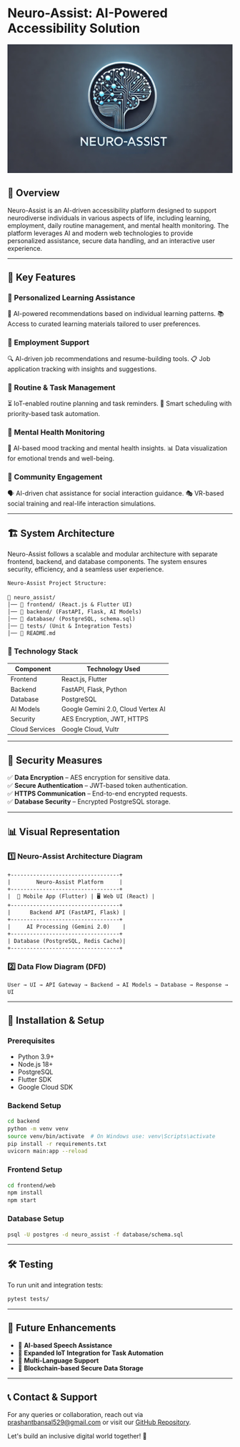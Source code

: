 # Neuro-Assist: AI-Powered Accessibility Solution
![Neuro-Assist Logo](docs/neuro_assist_logo.png)

## 📌 Overview
Neuro-Assist is an AI-driven accessibility platform designed to support neurodiverse individuals in various aspects of life, including learning, employment, daily routine management, and mental health monitoring. The platform leverages AI and modern web technologies to provide personalized assistance, secure data handling, and an interactive user experience.

---

## 🎯 Key Features

### 🔹 Personalized Learning Assistance  
🧠 AI-powered recommendations based on individual learning patterns.
📚 Access to curated learning materials tailored to user preferences.

### 🔹 Employment Support  
🔍 AI-driven job recommendations and resume-building tools.
📋 Job application tracking with insights and suggestions.

### 🔹 Routine & Task Management  
⏳ IoT-enabled routine planning and task reminders.
📅 Smart scheduling with priority-based task automation.

### 🔹 Mental Health Monitoring  
💙 AI-based mood tracking and mental health insights.
📊 Data visualization for emotional trends and well-being.

### 🔹 Community Engagement  
🗣️ AI-driven chat assistance for social interaction guidance.
🎭 VR-based social training and real-life interaction simulations.

---

## 🏗️ System Architecture

Neuro-Assist follows a scalable and modular architecture with separate frontend, backend, and database components. The system ensures security, efficiency, and a seamless user experience.

```
Neuro-Assist Project Structure:

📂 neuro_assist/
│── 📂 frontend/ (React.js & Flutter UI)
│── 📂 backend/ (FastAPI, Flask, AI Models)
│── 📂 database/ (PostgreSQL, schema.sql)
│── 📂 tests/ (Unit & Integration Tests)
│── 📜 README.md
```

### 🚀 Technology Stack
| Component        | Technology Used      |
|-----------------|---------------------|
| Frontend        | React.js, Flutter   |
| Backend         | FastAPI, Flask, Python |
| Database        | PostgreSQL          |
| AI Models       | Google Gemini 2.0, Cloud Vertex AI |
| Security        | AES Encryption, JWT, HTTPS |
| Cloud Services  | Google Cloud, Vultr |

---

## 🔐 Security Measures
✅ **Data Encryption** – AES encryption for sensitive data.  
✅ **Secure Authentication** – JWT-based token authentication.  
✅ **HTTPS Communication** – End-to-end encrypted requests.  
✅ **Database Security** – Encrypted PostgreSQL storage.  

---

## 📊 Visual Representation

### **1️⃣ Neuro-Assist Architecture Diagram**
```plaintext
+----------------------------------+
|        Neuro-Assist Platform     |
+----------------------------------+
|  📱 Mobile App (Flutter) | 🖥️ Web UI (React) |
+----------------------------------+
|      Backend API (FastAPI, Flask) |
+----------------------------------+
|     AI Processing (Gemini 2.0)    |
+----------------------------------+
| Database (PostgreSQL, Redis Cache)|
+----------------------------------+
```

### **2️⃣ Data Flow Diagram (DFD)**
```plaintext
User → UI → API Gateway → Backend → AI Models → Database → Response → UI
```

---

## 🚀 Installation & Setup

### **Prerequisites**
- Python 3.9+
- Node.js 18+
- PostgreSQL
- Flutter SDK
- Google Cloud SDK

### **Backend Setup**
```sh
cd backend
python -m venv venv
source venv/bin/activate  # On Windows use: venv\Scripts\activate
pip install -r requirements.txt
uvicorn main:app --reload
```

### **Frontend Setup**
```sh
cd frontend/web
npm install
npm start
```

### **Database Setup**
```sh
psql -U postgres -d neuro_assist -f database/schema.sql
```

---

## 🛠️ Testing

To run unit and integration tests:
```sh
pytest tests/
```

---

## 🎯 Future Enhancements
- 📌 **AI-based Speech Assistance**
- 📌 **Expanded IoT Integration for Task Automation**
- 📌 **Multi-Language Support**
- 📌 **Blockchain-based Secure Data Storage**

---

## 📞 Contact & Support
For any queries or collaboration, reach out via [prashantbansal529@gmail.com](mailto:email@example.com) or visit our [GitHub Repository](https://github.com/neuro-assist).

Let's build an inclusive digital world together! 🚀

